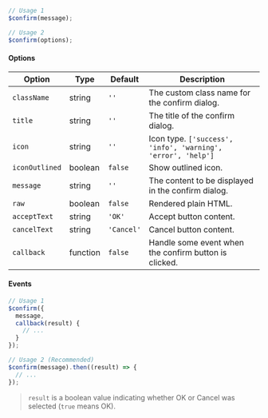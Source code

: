 ```js
// Usage 1
$confirm(message);

// Usage 2
$confirm(options);
```

#### Options

| Option         | Type     | Default    | Description                                                  |
| -------------- | -------- | ---------- | ------------------------------------------------------------ |
| `className`    | string   | `''`       | The custom class name for the confirm dialog.                |
| `title`        | string   | `''`       | The title of the confirm dialog.                             |
| `icon`         | string   | `''`       | Icon type. `['success', 'info', 'warning', 'error', 'help']` |
| `iconOutlined` | boolean  | `false`    | Show outlined icon.                                          |
| `message`      | string   | `''`       | The content to be displayed in the confirm dialog.           |
| `raw`          | boolean  | `false`    | Rendered plain HTML.                                         |
| `acceptText`   | string   | `'OK'`     | Accept button content.                                       |
| `cancelText`   | string   | `'Cancel'` | Cancel button content.                                       |
| `callback`     | function | `false`    | Handle some event when the confirm button is clicked.        |

#### Events

```js
// Usage 1
$confirm({
  message,
  callback(result) {
    // ...
  }
});

// Usage 2 (Recommended)
$confirm(message).then((result) => {
  // ...
});
```

> `result` is a boolean value indicating whether OK or Cancel was selected (`true` means OK).
